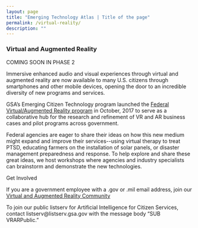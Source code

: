 ```yaml
---
layout: page
title: "Emerging Technology Atlas | Title of the page"
permalink: /virtual-reality/
description: ""
---
```


### Virtual and Augmented Reality


<p>COMING SOON IN PHASE 2</p>


<p>Immersive enhanced audio and visual experiences through virtual and augmented reality are now available to many U.S. citizens through smartphones and other mobile devices, opening the door to an incredible diversity of new programs and services.</p>

<p>GSA’s Emerging Citizen Technology program launched the <a href="https://www.digitalgov.gov/2016/10/26/gsa-launches-new-ai-virtual-reality-and-authentication-programs/">Federal Virtual/Augmented Reality program</a> in October, 2017 to serve as a collaborative hub for the research and refinement of VR and AR business cases and pilot programs across government.</p>

<p>Federal agencies are eager to share their ideas on how this new medium might expand and improve their services--using virtual therapy to treat PTSD, educating farmers on the installation of solar panels, or disaster management preparedness and response. To help explore and share these great ideas, we host workshops where agencies and industry specialists can brainstorm and demonstrate the new technologies.</p>

<p>Get Involved</p>

<p>If you are a government employee with a .gov or .mil email address, join our <a href="mailto:VR-subscribe-request@listserv.gsa.gov?subject=VR%20listserv">Virtual and Augmented Reality Community</a></p>

<p>To join our public listserv for Artificial Intelligence for Citizen Services, contact listserv@listserv.gsa.gov with the message body “SUB VRARPublic.”</p>
